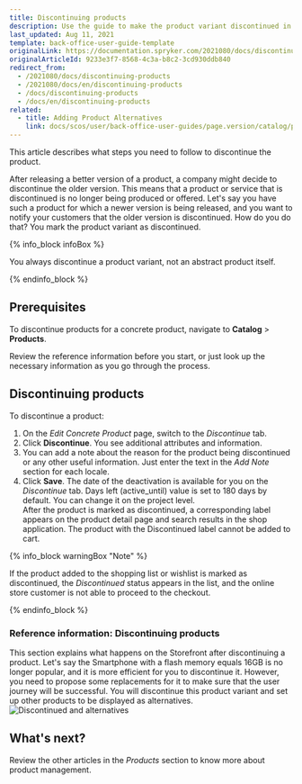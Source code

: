 ```yaml
---
title: Discontinuing products
description: Use the guide to make the product variant discontinued in the Back Office.
last_updated: Aug 11, 2021
template: back-office-user-guide-template
originalLink: https://documentation.spryker.com/2021080/docs/discontinuing-products
originalArticleId: 9233e3f7-8568-4c3a-b8c2-3cd930ddb840
redirect_from:
  - /2021080/docs/discontinuing-products
  - /2021080/docs/en/discontinuing-products
  - /docs/discontinuing-products
  - /docs/en/discontinuing-products
related:
  - title: Adding Product Alternatives
    link: docs/scos/user/back-office-user-guides/page.version/catalog/products/managing-products/adding-product-alternatives.html
---
```


This article describes what steps you need to follow to discontinue the product.

After releasing a better version of a product, a company might decide to discontinue the older version.
This means that a product or service that is discontinued is no longer being produced or offered.
Let's say you have such a product for which a newer version is being released, and you want to notify your customers that the older version is discontinued. How do you do that? You mark the product variant as discontinued.

{% info_block infoBox %}

You always discontinue a product variant, not an abstract product itself.

{% endinfo_block %}

## Prerequisites

To discontinue products for a concrete product, navigate to **Catalog** > **Products**.

Review the reference information before you start, or just look up the necessary information as you go through the process.

## Discontinuing products

To discontinue a product:
1. On the *Edit Concrete Product* page, switch to the *Discontinue* tab.
2. Click **Discontinue**.
    You see additional attributes and information.
3. You can add a note about the reason for the product being discontinued or any other useful information. Just enter the text in the *Add Note* section for each locale.
4. Click **Save**.
The date of the deactivation is available for you on the *Discontinue* tab.
Days left (active_until) value is set to 180 days by default. You can change it on the project level.
<br>After the product is marked as discontinued, a corresponding label appears on the product detail page and search results in the shop application.
The product with the Discontinued label cannot be added to cart.

{% info_block warningBox "Note" %}

If the product added to the shopping list or wishlist is marked as discontinued, the *Discontinued* status appears in the list, and the online store customer is not able to proceed to the checkout.

{% endinfo_block %}

### Reference information: Discontinuing products

This section explains what happens on the Storefront after discontinuing a product.
Let's say the Smartphone with a flash memory equals 16GB is no longer popular, and it is more efficient for you to discontinue it. However, you need to propose some replacements for it to make sure that the user journey will be successful.
You will discontinue this product variant and set up other products to be displayed as alternatives.
![Discontinued and alternatives](https://spryker.s3.eu-central-1.amazonaws.com/docs/User+Guides/Back+Office+User+Guides/Products/Products/Managing+products/Products:+Reference+Information/Discontinued-and-Alternative.gif)

## What's next?

Review the other articles in the _Products_ section to know more about product management.
